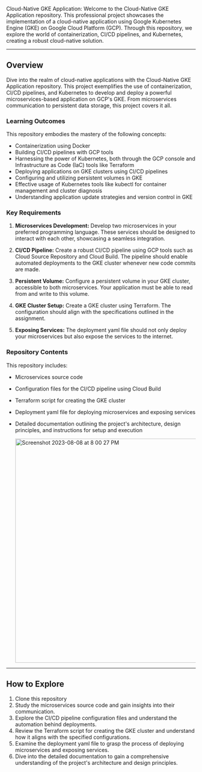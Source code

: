 Cloud-Native GKE Application: Welcome to the Cloud-Native GKE Application repository. This professional project showcases the implementation of a cloud-native application using Google Kubernetes Engine (GKE) on Google Cloud Platform (GCP). Through this repository, we explore the world of containerization, CI/CD pipelines, and Kubernetes, creating a robust cloud-native solution.

---

## Overview

Dive into the realm of cloud-native applications with the Cloud-Native GKE Application repository. This project exemplifies the use of containerization, CI/CD pipelines, and Kubernetes to develop and deploy a powerful microservices-based application on GCP's GKE. From microservices communication to persistent data storage, this project covers it all.

### Learning Outcomes

This repository embodies the mastery of the following concepts:

- Containerization using Docker
- Building CI/CD pipelines with GCP tools
- Harnessing the power of Kubernetes, both through the GCP console and Infrastructure as Code (IaC) tools like Terraform
- Deploying applications on GKE clusters using CI/CD pipelines
- Configuring and utilizing persistent volumes in GKE
- Effective usage of Kubernetes tools like kubectl for container management and cluster diagnosis
- Understanding application update strategies and version control in GKE

### Key Requirements

1. **Microservices Development:** Develop two microservices in your preferred programming language. These services should be designed to interact with each other, showcasing a seamless integration.

2. **CI/CD Pipeline:** Create a robust CI/CD pipeline using GCP tools such as Cloud Source Repository and Cloud Build. The pipeline should enable automated deployments to the GKE cluster whenever new code commits are made.

3. **Persistent Volume:** Configure a persistent volume in your GKE cluster, accessible to both microservices. Your application must be able to read from and write to this volume.

4. **GKE Cluster Setup:** Create a GKE cluster using Terraform. The configuration should align with the specifications outlined in the assignment.

5. **Exposing Services:** The deployment yaml file should not only deploy your microservices but also expose the services to the internet.

### Repository Contents

This repository includes:

- Microservices source code
- Configuration files for the CI/CD pipeline using Cloud Build
- Terraform script for creating the GKE cluster
- Deployment yaml file for deploying microservices and exposing services
- Detailed documentation outlining the project's architecture, design principles, and instructions for setup and execution

  <img width="595" alt="Screenshot 2023-08-08 at 8 00 27 PM" src="https://github.com/AlagappanVeerappan32/Cloud-Native-GKE-Application/assets/133504573/2ed4dc5f-41ad-4280-8905-5c7739c28758">


---

## How to Explore

1. Clone this repository
2. Study the microservices source code and gain insights into their communication.
3. Explore the CI/CD pipeline configuration files and understand the automation behind deployments.
4. Review the Terraform script for creating the GKE cluster and understand how it aligns with the specified configurations.
5. Examine the deployment yaml file to grasp the process of deploying microservices and exposing services.
6. Dive into the detailed documentation to gain a comprehensive understanding of the project's architecture and design principles.

